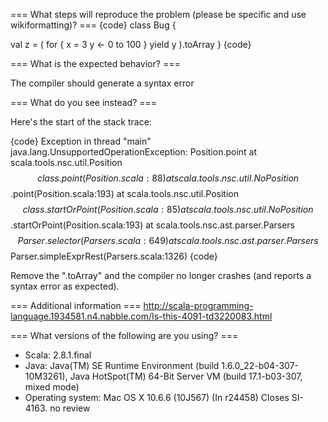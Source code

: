 === What steps will reproduce the problem (please be specific and use wikiformatting)? ===
{code}
class Bug {

  val z = (
      for {
        x = 3
        y <- 0 to 100
      } yield y
    ).toArray
}
{code} 



=== What is the expected behavior? ===

The compiler should generate a syntax error

=== What do you see instead? ===

Here's the start of the stack trace:

{code}
Exception in thread "main" java.lang.UnsupportedOperationException: Position.point
      at scala.tools.nsc.util.Position$$class.point(Position.scala:88)
      at scala.tools.nsc.util.NoPosition$$.point(Position.scala:193)
      at scala.tools.nsc.util.Position$$class.startOrPoint(Position.scala:85)
      at scala.tools.nsc.util.NoPosition$$.startOrPoint(Position.scala:193)
      at scala.tools.nsc.ast.parser.Parsers$$Parser.selector(Parsers.scala:649)
      at scala.tools.nsc.ast.parser.Parsers$$Parser.simpleExprRest(Parsers.scala:1326)
{code}

Remove the ".toArray" and the compiler no longer crashes (and reports a syntax error as expected).

=== Additional information ===
http://scala-programming-language.1934581.n4.nabble.com/Is-this-4091-td3220083.html

=== What versions of the following are you using? ===
  - Scala: 2.8.1.final
  - Java: Java(TM) SE Runtime Environment (build 1.6.0_22-b04-307-10M3261), Java HotSpot(TM) 64-Bit Server VM (build 17.1-b03-307, mixed mode)
  - Operating system: Mac OS X 10.6.6 (10J567)
(In r24458) Closes SI-4163. no review
